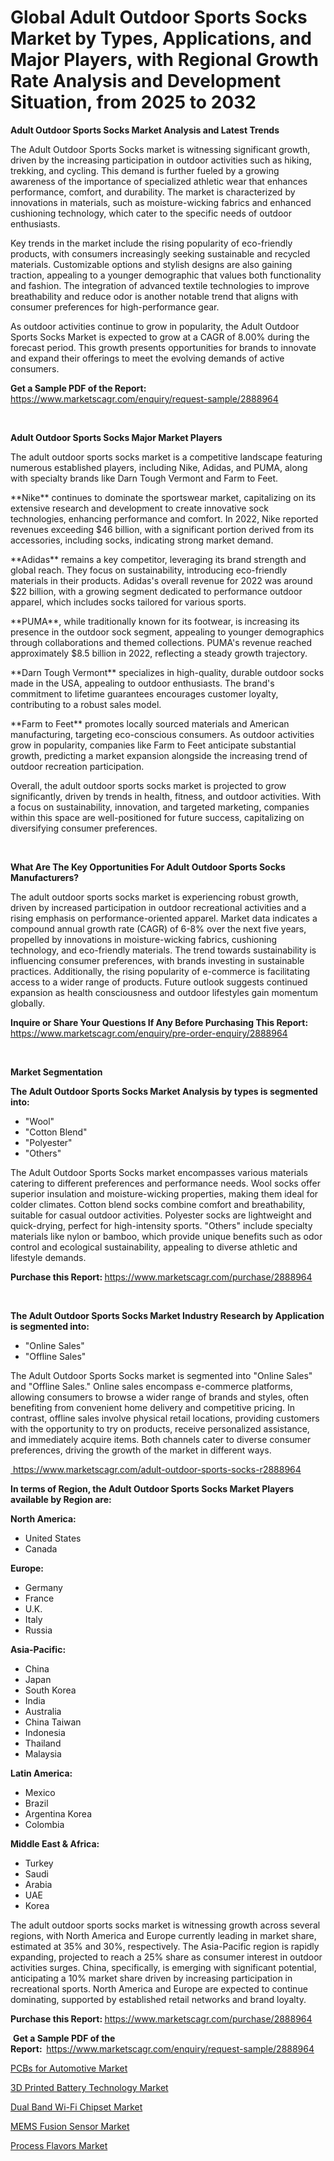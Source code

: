 <p><h1>Global Adult Outdoor Sports Socks Market by Types, Applications, and Major Players, with Regional Growth Rate Analysis and Development Situation, from 2025 to 2032</h1></p><p><strong>Adult Outdoor Sports Socks Market Analysis and Latest Trends</strong></p>
<p><p>The Adult Outdoor Sports Socks market is witnessing significant growth, driven by the increasing participation in outdoor activities such as hiking, trekking, and cycling. This demand is further fueled by a growing awareness of the importance of specialized athletic wear that enhances performance, comfort, and durability. The market is characterized by innovations in materials, such as moisture-wicking fabrics and enhanced cushioning technology, which cater to the specific needs of outdoor enthusiasts.</p><p>Key trends in the market include the rising popularity of eco-friendly products, with consumers increasingly seeking sustainable and recycled materials. Customizable options and stylish designs are also gaining traction, appealing to a younger demographic that values both functionality and fashion. The integration of advanced textile technologies to improve breathability and reduce odor is another notable trend that aligns with consumer preferences for high-performance gear.</p><p>As outdoor activities continue to grow in popularity, the Adult Outdoor Sports Socks Market is expected to grow at a CAGR of 8.00% during the forecast period. This growth presents opportunities for brands to innovate and expand their offerings to meet the evolving demands of active consumers.</p></p>
<p><strong>Get a Sample PDF of the Report:&nbsp;</strong> <a href="https://www.marketscagr.com/enquiry/request-sample/2888964?utm_campaign=2194&utm_medium=2&utm_source=Github&utm_content=ia&utm_term=14032025&utm_id=adult-outdoor-sports-socks">https://www.marketscagr.com/enquiry/request-sample/2888964</a></p>
<p>&nbsp;</p>
<p><strong>Adult Outdoor Sports Socks Major Market Players</strong></p>
<p><p>The adult outdoor sports socks market is a competitive landscape featuring numerous established players, including Nike, Adidas, and PUMA, along with specialty brands like Darn Tough Vermont and Farm to Feet. </p><p>**Nike** continues to dominate the sportswear market, capitalizing on its extensive research and development to create innovative sock technologies, enhancing performance and comfort. In 2022, Nike reported revenues exceeding $46 billion, with a significant portion derived from its accessories, including socks, indicating strong market demand.</p><p>**Adidas** remains a key competitor, leveraging its brand strength and global reach. They focus on sustainability, introducing eco-friendly materials in their products. Adidas's overall revenue for 2022 was around $22 billion, with a growing segment dedicated to performance outdoor apparel, which includes socks tailored for various sports.</p><p>**PUMA**, while traditionally known for its footwear, is increasing its presence in the outdoor sock segment, appealing to younger demographics through collaborations and themed collections. PUMA's revenue reached approximately $8.5 billion in 2022, reflecting a steady growth trajectory.</p><p>**Darn Tough Vermont** specializes in high-quality, durable outdoor socks made in the USA, appealing to outdoor enthusiasts. The brand's commitment to lifetime guarantees encourages customer loyalty, contributing to a robust sales model.</p><p>**Farm to Feet** promotes locally sourced materials and American manufacturing, targeting eco-conscious consumers. As outdoor activities grow in popularity, companies like Farm to Feet anticipate substantial growth, predicting a market expansion alongside the increasing trend of outdoor recreation participation.</p><p>Overall, the adult outdoor sports socks market is projected to grow significantly, driven by trends in health, fitness, and outdoor activities. With a focus on sustainability, innovation, and targeted marketing, companies within this space are well-positioned for future success, capitalizing on diversifying consumer preferences.</p></p>
<p>&nbsp;</p>
<p><strong>What Are The Key Opportunities For Adult Outdoor Sports Socks Manufacturers?</strong></p>
<p><p>The adult outdoor sports socks market is experiencing robust growth, driven by increased participation in outdoor recreational activities and a rising emphasis on performance-oriented apparel. Market data indicates a compound annual growth rate (CAGR) of 6-8% over the next five years, propelled by innovations in moisture-wicking fabrics, cushioning technology, and eco-friendly materials. The trend towards sustainability is influencing consumer preferences, with brands investing in sustainable practices. Additionally, the rising popularity of e-commerce is facilitating access to a wider range of products. Future outlook suggests continued expansion as health consciousness and outdoor lifestyles gain momentum globally.</p></p>
<p><strong>Inquire or Share Your Questions If Any Before Purchasing This Report:</strong> <a href="https://www.marketscagr.com/enquiry/pre-order-enquiry/2888964?utm_campaign=2194&utm_medium=2&utm_source=Github&utm_content=ia&utm_term=14032025&utm_id=adult-outdoor-sports-socks">https://www.marketscagr.com/enquiry/pre-order-enquiry/2888964</a></p>
<p>&nbsp;</p>
<p><strong>Market Segmentation</strong></p>
<p><strong>The Adult Outdoor Sports Socks Market Analysis by types is segmented into:</strong></p>
<p><ul><li>"Wool"</li><li>"Cotton Blend"</li><li>"Polyester"</li><li>"Others"</li></ul></p>
<p><p>The Adult Outdoor Sports Socks market encompasses various materials catering to different preferences and performance needs. Wool socks offer superior insulation and moisture-wicking properties, making them ideal for colder climates. Cotton blend socks combine comfort and breathability, suitable for casual outdoor activities. Polyester socks are lightweight and quick-drying, perfect for high-intensity sports. "Others" include specialty materials like nylon or bamboo, which provide unique benefits such as odor control and ecological sustainability, appealing to diverse athletic and lifestyle demands.</p></p>
<p><strong>Purchase this Report:&nbsp;</strong><a href="https://www.marketscagr.com/purchase/2888964?utm_campaign=2194&utm_medium=2&utm_source=Github&utm_content=ia&utm_term=14032025&utm_id=adult-outdoor-sports-socks">https://www.marketscagr.com/purchase/2888964</a></p>
<p>&nbsp;</p>
<p><strong>The Adult Outdoor Sports Socks Market Industry Research by Application is segmented into:</strong></p>
<p><ul><li>"Online Sales"</li><li>"Offline Sales"</li></ul></p>
<p><p>The Adult Outdoor Sports Socks market is segmented into "Online Sales" and "Offline Sales." Online sales encompass e-commerce platforms, allowing consumers to browse a wider range of brands and styles, often benefiting from convenient home delivery and competitive pricing. In contrast, offline sales involve physical retail locations, providing customers with the opportunity to try on products, receive personalized assistance, and immediately acquire items. Both channels cater to diverse consumer preferences, driving the growth of the market in different ways.</p></p>
<p><a href="https://www.marketscagr.com/adult-outdoor-sports-socks-r2888964?utm_campaign=2194&utm_medium=2&utm_source=Github&utm_content=ia&utm_term=14032025&utm_id=adult-outdoor-sports-socks">&nbsp;https://www.marketscagr.com/adult-outdoor-sports-socks-r2888964</a></p>
<p><strong>In terms of Region, the Adult Outdoor Sports Socks Market Players available by Region are:</strong></p>
<p>
    <p> <strong> North America: </strong>
        <ul>
            <li>United States</li>
            <li>Canada</li>
        </ul>
        </p> 
    <p> <strong> Europe: </strong>
        <ul>
            <li>Germany</li>
            <li>France</li>
            <li>U.K.</li>
            <li>Italy</li>
            <li>Russia</li>
        </ul>
        </p> 
    <p> <strong> Asia-Pacific: </strong>
        <ul>
            <li>China</li>
            <li>Japan</li>
            <li>South Korea</li>
            <li>India</li>
            <li>Australia</li>
            <li>China Taiwan</li>
            <li>Indonesia</li>
            <li>Thailand</li>
            <li>Malaysia</li>
        </ul>
        </p> 
    <p> <strong> Latin America: </strong>
        <ul>
            <li>Mexico</li>
            <li>Brazil</li>
            <li>Argentina Korea</li>
            <li>Colombia</li>
        </ul>
        </p> 
    <p> <strong> Middle East & Africa: </strong>
        <ul>
            <li>Turkey</li>
            <li>Saudi</li>
            <li>Arabia</li>
            <li>UAE</li>
            <li>Korea</li>
        </ul>
    </p>
    </p>
<p><p>The adult outdoor sports socks market is witnessing growth across several regions, with North America and Europe currently leading in market share, estimated at 35% and 30%, respectively. The Asia-Pacific region is rapidly expanding, projected to reach a 25% share as consumer interest in outdoor activities surges. China, specifically, is emerging with significant potential, anticipating a 10% market share driven by increasing participation in recreational sports. North America and Europe are expected to continue dominating, supported by established retail networks and brand loyalty.</p></p>
<p><strong>Purchase this Report: </strong><a href="https://www.marketscagr.com/purchase/2888964?utm_campaign=2194&utm_medium=2&utm_source=Github&utm_content=ia&utm_term=14032025&utm_id=adult-outdoor-sports-socks">https://www.marketscagr.com/purchase/2888964</a></p>
<p>&nbsp;<strong>Get a Sample PDF of the Report:&nbsp;&nbsp;</strong><a href="https://www.marketscagr.com/enquiry/request-sample/2888964?utm_campaign=2194&utm_medium=2&utm_source=Github&utm_content=ia&utm_term=14032025&utm_id=adult-outdoor-sports-socks">https://www.marketscagr.com/enquiry/request-sample/2888964</a></p>
<p><strong></strong></p>
<p><p><a href="https://github.com/chlihakwatsi/Market-Research-Report-List-1/blob/main/pcbs-for-automotive-market.md?utm_campaign=2194&utm_medium=2&utm_source=Github&utm_content=ia&utm_term=14032025&utm_id=adult-outdoor-sports-socks">PCBs for Automotive Market</a></p><p><a href="https://github.com/aoutefjovene00/Market-Research-Report-List-1/blob/main/3d-printed-battery-technology-market.md?utm_campaign=2194&utm_medium=2&utm_source=Github&utm_content=ia&utm_term=14032025&utm_id=adult-outdoor-sports-socks">3D Printed Battery Technology Market</a></p><p><a href="https://www.linkedin.com/pulse/future-outlook-dual-band-wi-fi-chipset-market-2025--jgxqc?utm_campaign=2194&utm_medium=2&utm_source=Github&utm_content=ia&utm_term=14032025&utm_id=adult-outdoor-sports-socks">Dual Band Wi-Fi Chipset Market</a></p><p><a href="https://www.linkedin.com/pulse/revenue-analysis-demand-forecast-mems-fusion-sensor-48-2g1zc?utm_campaign=2194&utm_medium=2&utm_source=Github&utm_content=ia&utm_term=14032025&utm_id=adult-outdoor-sports-socks">MEMS Fusion Sensor Market</a></p><p><a href="https://www.linkedin.com/pulse/process-flavors-market-growth-analysis-2025-2032-trends-pdjkf?utm_campaign=2194&utm_medium=2&utm_source=Github&utm_content=ia&utm_term=14032025&utm_id=adult-outdoor-sports-socks">Process Flavors Market</a></p></p>